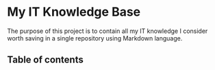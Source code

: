 # My IT Knowledge Base
The purpose of this project is to contain all my IT knowledge I consider worth saving in a single repository using Markdown language.

## Table of contents
